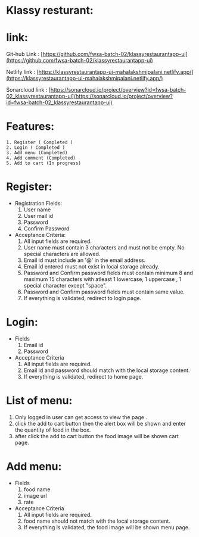   # Klassy resturant:
  # link:
  Git-hub Link : [https://github.com/fwsa-batch-02/klassyrestaurantapp-ui](https://github.com/fwsa-batch-02/klassyrestaurantapp-ui)

  Netlify link : [https://klassyrestaurantapp-ui-mahalakshmipalani.netlify.app/](https://klassyrestaurantapp-ui-mahalakshmipalani.netlify.app/)
  
  Sonarcloud link : [https://sonarcloud.io/project/overview?id=fwsa-batch-02_klassyrestaurantapp-ui](https://sonarcloud.io/project/overview?id=fwsa-batch-02_klassyrestaurantapp-ui)
  

  # Features:
    1. Register ( Completed )
    2. Login ( Completed )
    3. Add menu (Completed)
    4. Add comment (Completed)
    5. Add to cart (In progress)

# Register:

  * Registration Fields:
    1. User name
    2. User mail id
    3. Password
    5. Confirm Password
  * Acceptance Criteria:
    1. All input fields are required.
    2. User name must contain 3 characters and must not be empty.
    No special characters are allowed.
    3. Email id must include an '@' in the email address.
    4. Email id entered must not exist in local storage already.
    5. Password and Confirm password fields must contain minimum 8 and maximum 15 characters with atleast 1     lowercase, 1 uppercase , 1 special character except "space".
    6. Password and Confirm password fields must contain same value.
    7. If everything is validated, redirect to login page.

# Login:
  * Fields
      1. Email id
      2. Password
  * Acceptance Criteria
      1. All input fields are required.
      2. Email id and password should match with the local storage content.
      3. If everything is validated, redirect to home page.

# List of menu:
  1. Only logged in user can get access to view the page .
  2. click the add to cart button then the alert box will be shown and enter the quantity of food in the box. 
  3. after click the add to cart button the food image will be shown cart page.

# Add menu:
  * Fields
    1. food name
    2. image url
    3. rate
  * Acceptance Criteria
      1. All input fields are required.
      2. food name should not match with the local storage content.
      3. If everything is validated, the food image will be shown menu page.    

